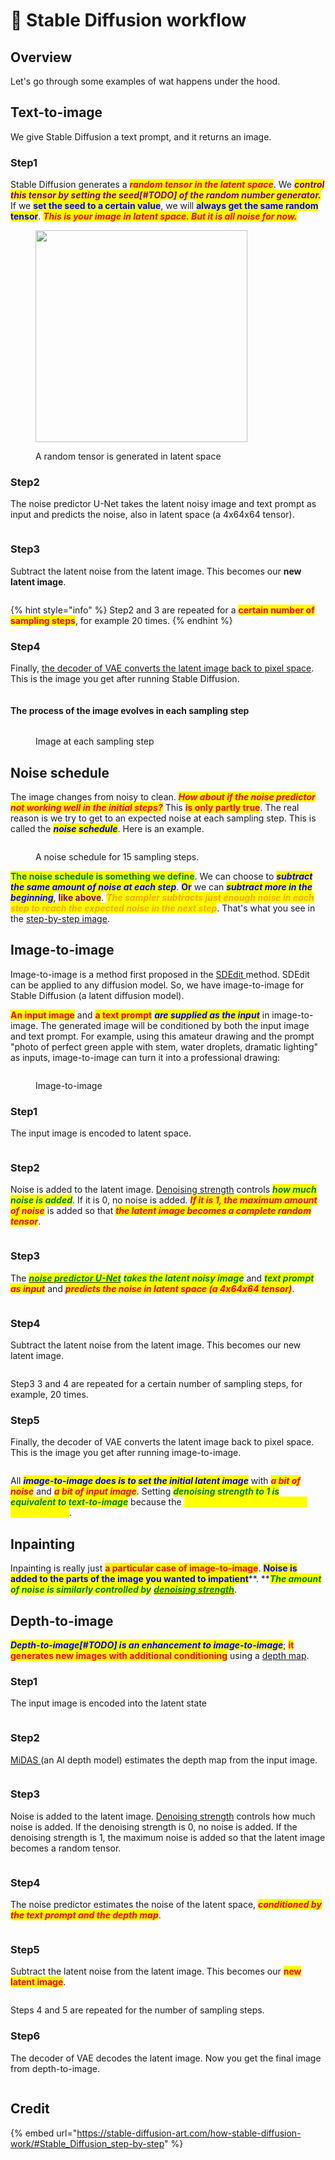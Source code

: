 # 👷 Stable Diffusion workflow

## Overview

Let's go through some examples of wat happens under the hood.

## Text-to-image

We give Stable Diffusion a text prompt, and it returns an image.

### Step1

Stable Diffusion generates a _<mark style="color:red;">**random tensor in the latent space**</mark>_. We _<mark style="color:purple;">**control this tensor by setting the seed\[#TODO] of the random number generator.**</mark>_ If we <mark style="color:blue;">**set the seed to a certain value**</mark>, we will <mark style="color:blue;">**always get the same random tensor**</mark>. _<mark style="color:red;">**This is your image in latent space. But it is all noise for now.**</mark>_

<figure><img src="../../.gitbook/assets/image (18).png" alt="" width="339"><figcaption><p>A random tensor is generated in latent space</p></figcaption></figure>

### Step2

The noise predictor U-Net takes the latent noisy image and text prompt as input and predicts the noise, also in latent space (a 4x64x64 tensor).

<figure><img src="../../.gitbook/assets/image (5).png" alt=""><figcaption></figcaption></figure>

### Step3

Subtract the latent noise from the latent image. This becomes our **new latent image**.

<figure><img src="../../.gitbook/assets/image (32).png" alt=""><figcaption></figcaption></figure>

{% hint style="info" %}
Step2 and 3 are repeated for a <mark style="color:red;">**certain number of sampling steps**</mark>, for example 20 times.
{% endhint %}

### Step4

Finally, [the decoder of VAE converts the latent image back to pixel space](vae.md#variational-autoencoder). This is the image you get after running Stable Diffusion.

<figure><img src="../../.gitbook/assets/image (2).png" alt=""><figcaption></figcaption></figure>

#### The process of the image evolves in each sampling step

<figure><img src="https://i0.wp.com/stable-diffusion-art.com/wp-content/uploads/2022/12/cat_euler_15.gif?resize=512%2C512&#x26;ssl=1" alt=""><figcaption><p>Image at each sampling step</p></figcaption></figure>

## Noise schedule

The image changes from noisy to clean. _<mark style="color:red;">**How about if the noise predictor not working well in the initial steps?**</mark>_ This <mark style="color:red;">**is only partly true**</mark>. The real reason is we try to get to an expected noise at each sampling step. This is called the _<mark style="color:blue;">**noise schedule**</mark>_. Here is an example.

<figure><img src="../../.gitbook/assets/image (7).png" alt=""><figcaption><p>A noise schedule for 15 sampling steps.</p></figcaption></figure>

<mark style="color:green;">**The noise schedule is something we define**</mark>. We can choose to _<mark style="color:blue;">**subtract the same amount of noise at each step**</mark>_. <mark style="color:blue;">**Or**</mark> we can _<mark style="color:blue;">**subtract more in the beginning**</mark>_, <mark style="color:purple;">**like above**</mark>. _<mark style="color:orange;">**The sampler subtracts just enough noise in each step to reach the expected noise in the next step**</mark>_. That's what you see in the [step-by-step image](stable-diffusion-workflow.md#the-process-of-the-image-evolves-in-each-sampling-step).

## Image-to-image

Image-to-image is a method first proposed in the [SDEdit ](https://arxiv.org/abs/2108.01073)method. SDEdit can be applied to any diffusion model. So, we have image-to-image for Stable Diffusion (a latent diffusion model).

<mark style="color:red;">**An input image**</mark> and <mark style="color:red;">**a text prompt**</mark> _<mark style="color:blue;">**are supplied as the input**</mark>_ in image-to-image. The generated image will be conditioned by both the input image and text prompt. For example, using this amateur drawing and the prompt "photo of perfect green apple with stem, water droplets, dramatic lighting" as inputs, image-to-image can turn it into a professional drawing:

<figure><img src="../../.gitbook/assets/image (30).png" alt=""><figcaption><p>Image-to-image</p></figcaption></figure>

### Step1

The input image is encoded to latent space.

<figure><img src="../../.gitbook/assets/image (24).png" alt=""><figcaption></figcaption></figure>

### Step2

Noise is added to the latent image. [Denoising strength](denoising-strength.md) controls _<mark style="color:green;">**how much noise is added**</mark>_. If it is 0, no noise is added. _<mark style="color:red;">**If it is 1, the maximum amount of noise**</mark>_ is added so that _<mark style="color:red;">**the latent image becomes a complete random tensor**</mark>_.

<figure><img src="../../.gitbook/assets/image (4).png" alt=""><figcaption></figcaption></figure>

### Step3

The [_<mark style="color:green;">**noise predictor U-Net**</mark>_](diffusion-in-image.md#noise-predictor) _<mark style="color:green;">**takes the latent noisy image**</mark>_ and _<mark style="color:green;">**text prompt**</mark>_ _<mark style="color:red;">**as input**</mark>_ and _<mark style="color:red;">**predicts the noise in latent space (a 4x64x64 tensor)**</mark>_.

<figure><img src="../../.gitbook/assets/image (23).png" alt=""><figcaption></figcaption></figure>

### Step4

Subtract the latent noise from the latent image. This becomes our new latent image.

<figure><img src="../../.gitbook/assets/image (22).png" alt=""><figcaption></figcaption></figure>

Step3 3 and 4 are repeated for a certain number of sampling steps, for example, 20 times.

### Step5

Finally, the decoder of VAE converts the latent image back to pixel space. This is the image you get after running image-to-image.

<figure><img src="../../.gitbook/assets/image (10).png" alt=""><figcaption></figcaption></figure>

All _<mark style="color:blue;">**image-to-image does is to set the initial latent image**</mark>_ with _<mark style="color:red;">**a bit of noise**</mark>_ and _<mark style="color:red;">**a bit of input image**</mark>_. Setting _<mark style="color:green;">**denoising strength to 1 is equivalent to text-to-image**</mark>_ because the _<mark style="color:yellow;">**initial latent image is entirely random noise**</mark>_.

## Inpainting

Inpainting is really just <mark style="color:red;">**a particular case of image-to-image**</mark>. <mark style="color:blue;">**Noise is added to the parts of the image you wanted to impatient**</mark>**. **_<mark style="color:green;">**The amount of noise is similarly controlled by**</mark>_ [_<mark style="color:green;">**denoising strength**</mark>_](denoising-strength.md).

## Depth-to-image

_<mark style="color:blue;">**Depth-to-image\[#TODO] is an enhancement to image-to-image**</mark>_; <mark style="color:red;">**it generates new images with additional conditioning**</mark> using a [depth map](depth-maps.md).

### Step1

The input image is encoded into the latent state

<figure><img src="../../.gitbook/assets/image (28).png" alt=""><figcaption></figcaption></figure>

### Step2

[MiDAS ](https://github.com/isl-org/MiDaS)(an AI depth model) estimates the depth map from the input image.

<figure><img src="../../.gitbook/assets/image (26).png" alt=""><figcaption></figcaption></figure>

### Step3

Noise is added to the latent image. [Denoising strength](denoising-strength.md) controls how much noise is added. If the denoising strength is 0, no noise is added. If the denoising strength is 1, the maximum noise is added so that the latent image becomes a random tensor.

<figure><img src="../../.gitbook/assets/image.png" alt=""><figcaption></figcaption></figure>



### Step4

The noise predictor estimates the noise of the latent space, _<mark style="color:red;">**conditioned by the text prompt and the depth map**</mark>_.

<figure><img src="../../.gitbook/assets/image (33).png" alt=""><figcaption></figcaption></figure>

### Step5

Subtract the latent noise from the latent image. This becomes our <mark style="color:red;">**new latent image**</mark>.

<figure><img src="../../.gitbook/assets/image (13).png" alt=""><figcaption></figcaption></figure>

Steps 4 and 5 are repeated for the number of sampling steps.

### Step6

The decoder of VAE decodes the latent image. Now you get the final image from depth-to-image.

<figure><img src="../../.gitbook/assets/image (3).png" alt=""><figcaption></figcaption></figure>

## Credit

{% embed url="https://stable-diffusion-art.com/how-stable-diffusion-work/#Stable_Diffusion_step-by-step" %}
